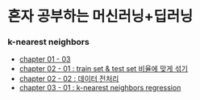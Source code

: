 # 혼자 공부하는 머신러닝+딥러닝
### k-nearest neighbors
- [chapter 01 - 03](https://github.com/jhu97/machin_learning/blob/main/following_books/BreamAndSmelt.ipynb)
- [chapter 02 - 01 : train set & test set 비율에 맞게 섞기](https://github.com/jhu97/machine_learning/blob/main/following_books/Chapter02_1.ipynb)
- [chapter 02 - 02 : 데이터 전처리](https://github.com/jhu97/machine_learning/blob/main/following_books/Chapter02_2.ipynb)
- [chapter 03 - 01 : k-nearest neighbors regression](https://github.com/jhu97/machine_learning/blob/main/following_books/Chapter03_01.ipynb)
